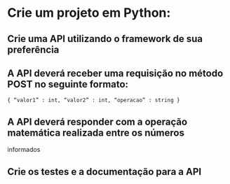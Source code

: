 # Crie um projeto em Python:

## Crie uma API utilizando o framework de sua preferência

## A API deverá receber uma requisição no método POST no seguinte formato:
`{
“valor1” : int,
“valor2” : int,
“operacao” : string
}`

## A API deverá responder com a operação matemática realizada entre os números
informados

## Crie os testes e a documentação para a API